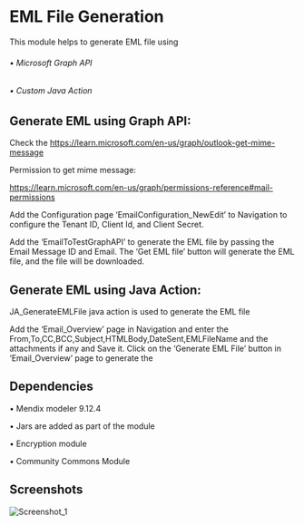 # EML File Generation

This module helps to generate EML file using

###### • Microsoft Graph API 
###### • Custom Java Action

## Generate EML using Graph API:

Check the https://learn.microsoft.com/en-us/graph/outlook-get-mime-message

Permission to get mime message:

https://learn.microsoft.com/en-us/graph/permissions-reference#mail-permissions

Add the Configuration page ‘EmailConfiguration_NewEdit’ to Navigation to configure the Tenant ID, Client Id, and Client Secret.

Add the ‘EmailToTestGraphAPI’ to generate the EML file by passing the Email Message ID and Email. The ‘Get EML file’ button will generate the EML file, and the file will be downloaded.

## Generate EML using Java Action:

JA_GenerateEMLFile java action is used to generate the EML file 

Add the ‘Email_Overview’ page in Navigation and enter the From,To,CC,BCC,Subject,HTMLBody,DateSent,EMLFileName and the attachments if any and Save it.
Click on the ‘Generate EML File’ button in ‘Email_Overview’ page to generate the 

## Dependencies
• Mendix modeler 9.12.4

• Jars are added as part of the module

•	Encryption module

•	Community Commons Module

## Screenshots
![Screenshot_1](https://user-images.githubusercontent.com/23263603/202671212-4042d5ae-1c1a-4429-9475-8af088624f0a.png)
